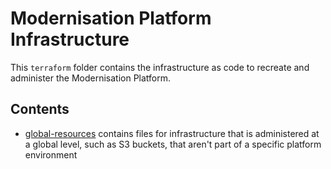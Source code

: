 # Modernisation Platform Infrastructure

This `terraform` folder contains the infrastructure as code to recreate and administer the Modernisation Platform.

## Contents

- [global-resources](global-resources) contains files for infrastructure that is administered at a global level, such as S3 buckets, that aren't part of a specific platform environment
